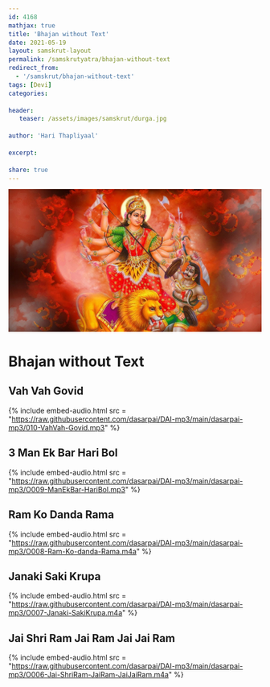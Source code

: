 ```yaml
---    
id: 4168    
mathjax: true    
title: 'Bhajan without Text'    
date: 2021-05-19    
layout: samskrut-layout 
permalink: /samskrutyatra/bhajan-without-text
redirect_from: 
  - '/samskrut/bhajan-without-text'
tags: [Devi]    
categories:    
    
header:    
   teaser: /assets/images/samskrut/durga.jpg    
    
author: 'Hari Thapliyaal'    
    
excerpt:    
    
share: true    
---    
```

    
![](/assets/images/samskrut/durga.jpg)    
    
# Bhajan without Text    
    
## Vah Vah Govid    
{% include embed-audio.html src = "https://raw.githubusercontent.com/dasarpai/DAI-mp3/main/dasarpai-mp3/010-VahVah-Govid.mp3" %}     
    
## 3 Man Ek Bar Hari Bol    
{% include embed-audio.html src = "https://raw.githubusercontent.com/dasarpai/DAI-mp3/main/dasarpai-mp3/O009-ManEkBar-HariBol.mp3" %}     
    
## Ram Ko Danda Rama    
{% include embed-audio.html src = "https://raw.githubusercontent.com/dasarpai/DAI-mp3/main/dasarpai-mp3/O008-Ram-Ko-danda-Rama.m4a" %}     
    
## Janaki Saki Krupa    
{% include embed-audio.html src = "https://raw.githubusercontent.com/dasarpai/DAI-mp3/main/dasarpai-mp3/O007-Janaki-SakiKrupa.m4a" %}     
    
## Jai Shri Ram Jai Ram Jai Jai Ram    
{% include embed-audio.html src = "https://raw.githubusercontent.com/dasarpai/DAI-mp3/main/dasarpai-mp3/O006-Jai-ShriRam-JaiRam-JaiJaiRam.m4a" %}     
    
    
    
    

